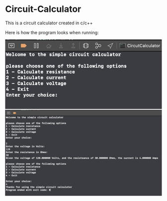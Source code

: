 # Circuit-Calculator

This is a circuit calculator created in c/c++ 

Here is how the program looks when running:

![Hello](img/Picture1.png)
![Hi](img/Picture2.png)
